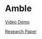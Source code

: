 # Amble

[Video Demo](https://youtu.be/dDKzE3HxLDI)

[Research Paper](https://drive.google.com/file/d/1vwVWje07U3fDRB1bCXWEPny1LbvMyIGi/view?usp=sharing)
